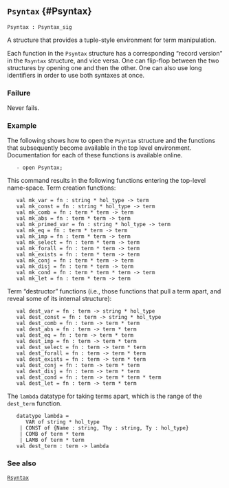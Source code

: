 ## `Psyntax` {#Psyntax}


```
Psyntax : Psyntax_sig
```



A structure that provides a tuple-style environment for term manipulation.


Each function in the `Psyntax` structure has a corresponding “record
version" in the `Rsyntax` structure, and vice versa. One can flip-flop
between the two structures by opening one and then the other. One can
also use long identifiers in order to use both syntaxes at once.

### Failure

Never fails.

### Example

The following shows how to open the `Psyntax` structure and the
functions that subsequently become available in the top level
environment. Documentation for each of these functions is available
online.
    
       - open Psyntax;
    
This command results in the following functions entering the top-level
name-space.  Term creation functions:
    
       val mk_var = fn : string * hol_type -> term
       val mk_const = fn : string * hol_type -> term
       val mk_comb = fn : term * term -> term
       val mk_abs = fn : term * term -> term
       val mk_primed_var = fn : string * hol_type -> term
       val mk_eq = fn : term * term -> term
       val mk_imp = fn : term * term -> term
       val mk_select = fn : term * term -> term
       val mk_forall = fn : term * term -> term
       val mk_exists = fn : term * term -> term
       val mk_conj = fn : term * term -> term
       val mk_disj = fn : term * term -> term
       val mk_cond = fn : term * term * term -> term
       val mk_let = fn : term * term -> term
    
Term “destructor” functions (i.e., those functions that pull a term
apart, and reveal some of its internal structure):
    
       val dest_var = fn : term -> string * hol_type
       val dest_const = fn : term -> string * hol_type
       val dest_comb = fn : term -> term * term
       val dest_abs = fn : term -> term * term
       val dest_eq = fn : term -> term * term
       val dest_imp = fn : term -> term * term
       val dest_select = fn : term -> term * term
       val dest_forall = fn : term -> term * term
       val dest_exists = fn : term -> term * term
       val dest_conj = fn : term -> term * term
       val dest_disj = fn : term -> term * term
       val dest_cond = fn : term -> term * term * term
       val dest_let = fn : term -> term * term
    
The `lambda` datatype for taking terms apart, which is the range of the
`dest_term` function.
    
       datatype lambda =
          VAR of string * hol_type
        | CONST of {Name : string, Thy : string, Ty : hol_type}
        | COMB of term * term
        | LAMB of term * term
       val dest_term : term -> lambda
    

### See also

[`Rsyntax`](#Rsyntax)

